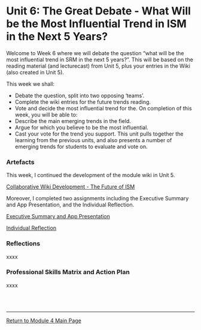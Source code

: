 # Unit 6: The Great Debate - What Will be the Most Influential Trend in ISM in the Next 5 Years?

Welcome to Week 6 where we will debate the question “what will be the most influential trend in SRM in the next 5 years?”. This will be based on the reading material (and lecturecast) from Unit 5, plus your entries in the Wiki (also created in Unit 5).

This week we shall:
 - Debate the question, split into two opposing ‘teams’.
 - Complete the wiki entries for the future trends reading.
 - Vote and decide the most influential trend for the.
On completion of this week, you will be able to:
 - Describe the main emerging trends in the field.
 - Argue for which you believe to be the most influential.
 - Cast your vote for the trend you support.
This unit pulls together the learning from the previous units, and also presents a number of emerging trends for students to evaluate and vote on.

### Artefacts 
This week, I continued the development of the module wiki in Unit 5.

[Collaborative Wiki Development - The Future of ISM](ISM_Unit05_Wiki.md)

Moreover, I completed two assignments including the Executive Summary and App Presentation, and the Individual Reflection.

[Executive Summary and App Presentation](ISM_A2.md)

[Individual Reflection](ISM_A3.md)

### Reflections
xxxx

### Professional Skills Matrix and Action Plan
xxxx

<br><br>

--- 

[Return to Module 4 Main Page](ISM_main.md)
